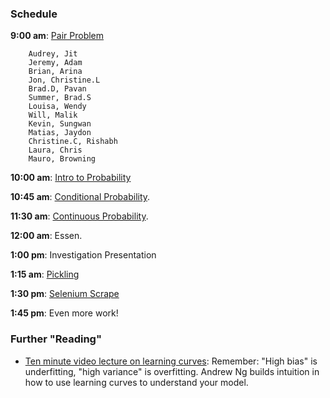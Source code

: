 ### Schedule

**9:00 am**: [Pair Problem](pair_swap_dollar.md)

		Audrey, Jit
		Jeremy, Adam
		Brian, Arina
		Jon, Christine.L
		Brad.D, Pavan
		Summer, Brad.S
		Louisa, Wendy
		Will, Malik
		Kevin, Sungwan
		Matias, Jaydon
		Christine.C, Rishabh
		Laura, Chris
		Mauro, Browning

**10:00 am**: [Intro to Probability](intro_to_probability.ipynb)

**10:45 am**: [Conditional Probability](conditional_probability.ipynb).

**11:30 am**: [Continuous Probability](continuous_probability.ipynb).

**12:00 am**: Essen.

**1:00 pm**: Investigation Presentation

**1:15 am**: [Pickling](Pickling_Python_Objects.ipynb)

**1:30 pm**: [Selenium Scrape](web_scraping_selenium.ipynb)

**1:45 pm**: Even more work!


### Further "Reading"

 * [Ten minute video lecture on learning curves](https://www.youtube.com/watch?v=g4XluwGYPaA): Remember: "High bias" is underfitting, "high variance" is overfitting. Andrew Ng builds intuition in how to use learning curves to understand your model.
